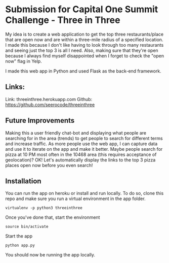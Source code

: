 # Submission for Capital One Summit Challenge - Three in Three

My idea is to create a web application to get the top three restaurants/place that are open now and are within a three-mile radius of a specified location. I made this because I don't like having to look through too many restaurants and seeing just the top 3 is all I need. Also, making sure that they're open because I always find myself disappointed when I forget to check the "open now" flag in Yelp. 

I made this web app in Python and used Flask as the back-end framework.

## Links:
Link: threeinthree.herokuapp.com
Github: https://github.com/seerocode/threeinthree

## Future Improvements
Making this a user friendly chat-bot and displaying what people are searching for in the area (trends) to get people to search for different terms and increase traffic. As more people use the web app, I can capture data and use it to iterate on the app and make it better. Maybe people search for pizza at 10 PM most often in the 10468 area (this requires acceptance of geolocation)? OK! Let's automatically display the links to the top 3 pizza places open now before you even search! 

## Installation
You can run the app on heroku or install and run locally. To do so, clone this repo and make sure you run a virtual environment in the app folder.

```virtualenv -p python3 threeinthree```

Once you've done that, start the environment

```source bin/activate```

Start the app

```python app.py```

You should now be running the app locally.


